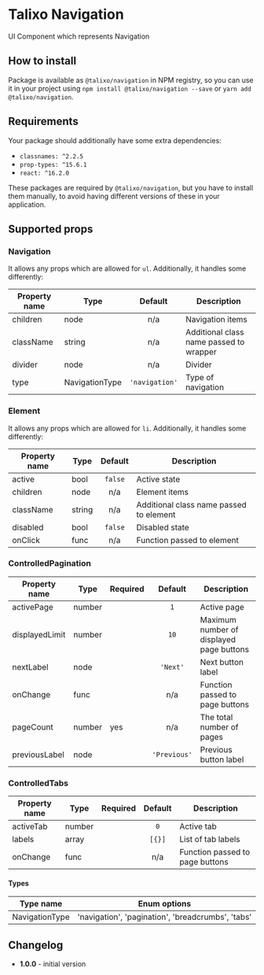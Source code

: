 # Talixo Navigation

UI Component which represents Navigation

## How to install

Package is available as `@talixo/navigation` in NPM registry, so you can use it in your project
using `npm install @talixo/navigation --save` or `yarn add @talixo/navigation`.

## Requirements

Your package should additionally have some extra dependencies:

- `classnames: ^2.2.5`
- `prop-types: ^15.6.1`
- `react: ^16.2.0`

These packages are required by `@talixo/navigation`, but you have to install them manually,
to avoid having different versions of these in your application.

## Supported props

### Navigation

It allows any props which are allowed for `ul`. Additionally, it handles some differently:

Property name | Type           | Default        | Description
--------------|----------------|:--------------:|--------------------------------
children      | node           | n/a            | Navigation items
className     | string         | n/a            | Additional class name passed to wrapper
divider       | node           | n/a            | Divider
type          | NavigationType | `'navigation'` | Type of navigation

### Element

It allows any props which are allowed for `li`. Additionally, it handles some differently:

Property name | Type           | Default        | Description
--------------|----------------|:--------------:|--------------------------------
active        | bool           | `false`        | Active state
children      | node           | n/a            | Element items
className     | string         | n/a            | Additional class name passed to element
disabled      | bool           | `false`        | Disabled state
onClick       | func           | n/a            | Function passed to element

### ControlledPagination

Property name  | Type   | Required | Default      | Description
---------------|--------|----------|:------------:|--------------------------------
activePage     | number |          | `1`          | Active page
displayedLimit | number |          | `10`         | Maximum number of displayed page buttons
nextLabel      | node   |          | `'Next'`     | Next button label
onChange       | func   |          | n/a          | Function passed to page buttons
pageCount      | number | yes      | n/a          | The total number of pages
previousLabel  | node   |          | `'Previous'` | Previous button label

### ControlledTabs

Property name  | Type   | Required | Default  | Description
---------------|--------|----------|:--------:|--------------------------------
activeTab      | number |          | `0`      | Active tab
labels         | array  |          | `[{}]`   | List of tab labels
onChange       | func   |          | n/a      | Function passed to page buttons

#### Types

Type name      | Enum options
---------------|---------------------------------------------------
NavigationType | 'navigation', 'pagination', 'breadcrumbs', 'tabs'

## Changelog

- **1.0.0** - initial version
